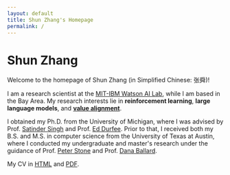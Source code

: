 ```yaml
---
layout: default
title: Shun Zhang's Homepage
permalink: /
---
```

# Shun Zhang

Welcome to the homepage of Shun Zhang (in Simplified Chinese: 张舜)!

I am a research scientist at the [MIT-IBM Watson AI Lab](https://mitibmwatsonailab.mit.edu/), while I am based in the Bay Area. My research interests lie in **reinforcement learning**, **large language models**, and **[value alignment](https://en.wikipedia.org/wiki/AI_alignment)**.

I obtained my Ph.D. from the University of Michigan, where I was advised by Prof. [Satinder Singh](https://web.eecs.umich.edu/~baveja/) and Prof. [Ed Durfee](https://durfee.engin.umich.edu/). Prior to that, I received both my B.S. and M.S. in computer science from the University of Texas at Austin, where I conducted my undergraduate and master's research under the guidance of Prof. [Peter Stone](https://www.cs.utexas.edu/~pstone/) and Prof. [Dana Ballard](https://www.cs.utexas.edu/~dana/).

My CV in [HTML](/cv/) and [PDF](/pdfs/shun-zhang-cv.pdf).
